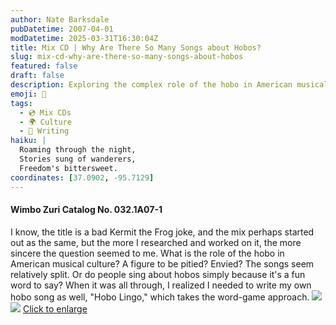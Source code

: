 ```yaml
---
author: Nate Barksdale
pubDatetime: 2007-04-01
modDatetime: 2025-03-31T16:30:04Z
title: Mix CD | Why Are There So Many Songs about Hobos?
slug: mix-cd-why-are-there-so-many-songs-about-hobos
featured: false
draft: false
description: Exploring the complex role of the hobo in American musical culture, I reflect on their portrayal as either a figure to be pitied or envied, ultimately leading to my own hobo-inspired creation, "Hobo Lingo."
emoji: 🚂
tags:
  - 💿 Mix CDs
  - 🌍 Culture
  - 📝 Writing
haiku: |
  Roaming through the night,  
  Stories sung of wanderers,  
  Freedom's bittersweet.
coordinates: [37.0902, -95.7129]
---
```


#### Wimbo Zuri Catalog No. 032.1A07-1

I know, the title is a bad Kermit the Frog joke, and the mix perhaps started out as the same, but the more I researched and worked on it, the more sincere the question seemed to me. What is the role of the hobo in American musical culture? A figure to be pitied? Envied? The songs seem relatively split. Or do people sing about hobos simply because it's a fun word to say? When it was all through, I realized I needed to write my own hobo song as well, "Hobo Lingo," which takes the word-game approach. [![](@assets/images/hobos_260.jpg)](@assets/images/hobos_530.jpg)[![](@assets/images/hobos2_260.jpg)](@assets/images/hobos2_530.jpg)
[Click to enlarge](@assets/images/hobos_530.jpg)
